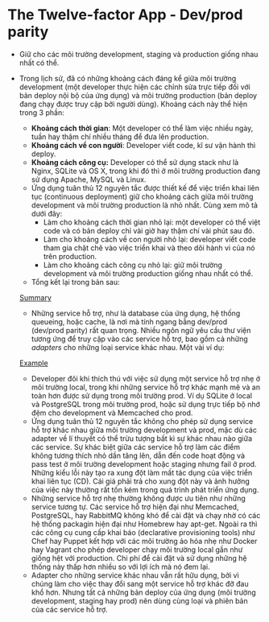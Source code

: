 # The Twelve-factor App - Dev/prod parity

- Giữ cho các môi trường development, staging và production giống nhau nhất có thể.
- Trong lịch sử, đã có những khoảng cách đáng kể giữa môi trường development (một developer thực hiện các chỉnh sửa trực tiếp đối với bản deploy nội bộ của ứng dụng) và môi trường production (bản deploy đang chạy được truy cập bởi người dùng). Khoảng cách này thể hiện trong 3 phần:
    - **Khoảng cách thời gian**: Một developer có thể làm việc nhiều ngày, tuần hay thậm chí nhiều tháng để đưa lên production.
    - **Khoảng cách về con người**: Developer viết code, kĩ sư vận hành thì deploy.
    - **Khoảng cách công cụ:** Developer có thể sử dụng stack như là Nginx, SQLite và OS X, trong khi đó thì ở môi trường production đang sử dụng Apache, MySQL và Linux.
    - Ứng dụng tuân thủ 12 nguyên tắc được thiết kế để việc triển khai liên tục (continuous deployment) giữ cho khoảng cách giữa môi trường development và môi trường production là nhỏ nhất. Cùng xem mô tả dưới đây:
        - Làm cho khoảng cách thời gian nhỏ lại: một developer có thể việt code và có bản deploy chỉ vài giờ hay thậm chí vài phút sau đó.
        - Làm cho khoảng cách về con người nhỏ lại: developer viết code tham gia chặt chẽ vào việc triển khai và theo dõi hành vi của nó trên production.
        - Làm cho khoảng cách công cụ nhỏ lại: giữ môi trường development và môi trường production giống nhau nhất có thể.
    - Tổng kết lại trong bản sau:

    [Summary](https://www.notion.so/f8d3d2624f8e494188e7af7ebcb73395)

    - Những service hỗ trợ, như là database của ứng dụng, hệ thống queueing, hoặc cache, là nơi mà tính ngang bằng dev/prod (dev/prod parity) rất quan trọng. Nhiều ngôn ngữ yêu cầu thư viện tương ứng để truy cập vào các service hỗ trợ, bao gồm cả những *adapters* cho những loại service khác nhau. Một vài ví dụ:

    [Example](https://www.notion.so/0e2b3380c79b4127ba79e33abc1608d1)

    - Developer đôi khi thích thú với việc sử dụng một service hỗ trợ nhẹ ở môi trường local, trong khi những service hỗ trợ khác mạnh mẽ và an toàn hơn được sử dụng trong môi trường prod. Ví dụ SQLite ở local và PostgreSQL trong môi trường prod, hoặc sử dụng trực tiếp bộ nhớ đệm cho development và Memcached cho prod.
    - Ứng dụng tuân thủ 12 nguyên tắc không cho phép sử dụng service hỗ trợ khác nhau giữa môi trường development và prod, mặc dù các adapter về lí thuyết có thể trừu tượng bất kì sự khác nhau nào giữa các service. Sự khác biệt giữa các service hỗ trợ làm các điểm không tương thích nhỏ dần tăng lên, dẫn đến code hoạt động và pass test ở môi trường development hoặc staging nhưng fail ở prod. Những kiểu lỗi này tạo ra xung đột làm mất tác dụng của việc triển khai liên tục (CD). Cái giá phải trả cho xung đột này và ảnh hưởng của việc này thường rất tốn kém trong quá trình phát triển ứng dụng.
    - Những service hỗ trợ nhẹ thường không được ưu tiên như những service tương tự. Các service hỗ trợ hiện đại như Memcached, PostgreSQL, hay RabbitMQ không khó để cài đặt và chạy nhờ có các hệ thống packagin hiện đại như Homebrew hay apt-get. Ngoài ra thì các công cụ cung cấp khai báo (declarative provisioning tools) như Chef hay Puppet kết hợp với các môi trường ảo hóa nhẹ như Docker hay Vagrant cho phép developer chạy môi trường local gần như giống hệt với production. Chi phí để cài đặt và sử dụng những hệ thống này thấp hơn nhiều so với lợi ích mà nó đem lại.
    - Adapter cho những service khác nhau vẫn rất hữu dụng, bởi vì chúng làm cho việc thay đổi sang một service hỗ trợ khác đỡ đau khổ hơn. Nhưng tất cả những bản deploy của ứng dụng (môi trường development, staging hay prod) nên dùng cùng loại và phiên bản của các service hỗ trợ.
